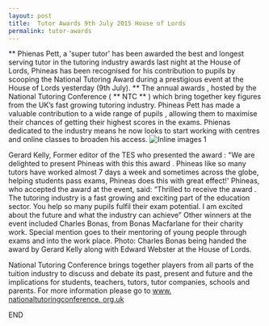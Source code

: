```yaml
---
layout: post
title:  Tutor Awards 9th July 2015 House of Lords
permalink: tutor-awards
---
```

** Phienas Pett, a 'super tutor' has been  awarded  the best and longest serving tutor in the tutoring industry  awards  last night at the House of Lords, Phineas has been recognised for his contribution to pupils by scooping the National Tutoring  Award  during a prestigious event at the House of Lords yesterday (9th July). ** The annual  awards  , hosted by the National Tutoring Conference ( ** NTC ** ) which bring together key figures from the UK’s fast growing tutoring industry. Phineas Pett has made a valuable contribution to a wide range of pupils , allowing them to maximise their chances of getting their highest scores in the exams. Phienas dedicated to the industry means he now looks to start working with centres and online classes to broaden his access. ![Inline images 1](https://mail.google.com/mail/ca/u/0/?ui=2&ik=004acebe0b&view=fimg&th=14e783fcfcaeecbf&attid=0.1&disp=emb&realattid=ii_14e783b1c101fbd0&attbid=ANGjdJ-MfStjtbwl2XMKfMpFhsac03zseyf7sewScWrd1xtjuaGpoEPoJOilxA8TA_FYh0X6boZteAIqMv_Q-LICW1rMS318hFHleSX7VyM1v5wu7aZRTwgnVtuwqvQ&sz=w1124-h632&ats=1436984746323&rm=14e783fcfcaeecbf&zw&atsh=1)

Gerard Kelly, Former editor of the TES who presented the  award  : "We are
delighted to present Phineas with this this  award  . Phineas like so many
tutors have worked almost 7 days a week and sometimes across the globe,
helping students pass exams, Phineas does this with great effect!' Phineas,
who accepted the  award  at the event, said: “Thrilled to receive the  award
. The tutoring industry is a fast growing and exciting part of the education
sector. You help so many pupils fulfil their exam potential. I am excited
about the future and what the industry can achieve” Other winners at the event
included Charles Bonas, from Bonas Macfarlane for their charity work. Special
mention goes to their mentoring of young people through exams and into the
work place. Photo: Charles Bonas being handed the  award  by Gerard Kelly
along with Edward Webster at the House of Lords.

National Tutoring Conference brings together players from all parts of the
tuition industry to discuss and debate its past, present and future and the
implications for students, teachers, tutors, tutor companies, schools and
parents. For more information please go to [ www.  nationaltutoringconference.
org.uk ](http://www.nationaltutoringconference.org.uk/)

END

